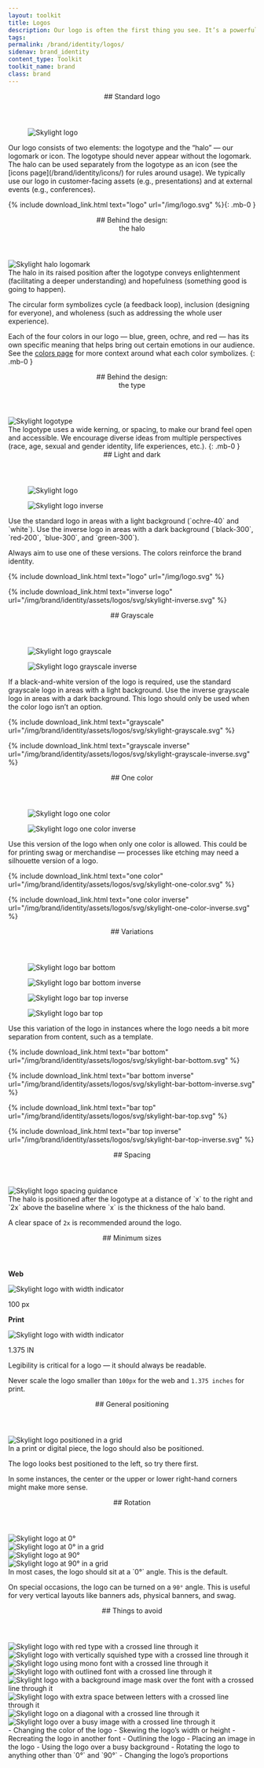 ```yaml
---
layout: toolkit
title: Logos
description: Our logo is often the first thing you see. It’s a powerful tool for representing Skylight to potential customers, partners, and prospective employees. Here are some tips  for using our logo correctly.
tags:
permalink: /brand/identity/logos/
sidenav: brand_identity
content_type: Toolkit
toolkit_name: brand
class: brand
---
```


<div class="brand__content-section grid">
  <header class="grid__heading" markdown="1">
## Standard logo
  </header>
  <figure class="grid__image section__img w-100">
    <img class="px-2 py-6 w-75" src="/img/logo.svg" alt="Skylight logo">
  </figure>
  <div class="grid__content" markdown="1">
Our logo consists of two elements: the logotype and the “halo” — our logomark or icon. The logotype should never appear without the logomark. The halo can be used separately from the logotype as an icon (see the [icons page](/brand/identity/icons/) for rules around usage). We typically use our logo in customer-facing assets (e.g., presentations) and at external events (e.g., conferences).

{% include download_link.html
  text="logo"
  url="/img/logo.svg"
%}{: .mb-0 }
  </div>
</div>

<div class="brand__content-section grid">
  <header class="grid__heading" markdown="1">
## Behind the design: <br>the halo
  </header>
  <div class="grid__image section__container d-flex w-100">
    <img class="w-75 py-4 py-md-6 mr-6" src="/img/brand/identity/logos/behind-the-design--halo.svg" alt="Skylight halo logomark">
  </div>
  <div class="grid__content" markdown="1">
The halo in its raised position after the logotype conveys enlightenment (facilitating a deeper understanding) and hopefulness (something good is going to happen).

The circular form symbolizes cycle (a feedback loop), inclusion (designing for everyone), and wholeness (such as addressing the whole user experience).

Each of the four colors in our logo — blue, green, ochre, and red — has its own specific meaning  that helps bring out  certain emotions in our audience. See the [colors page](/brand/identity/colors/) for more context around what each color symbolizes.
{: .mb-0 }
  </div>
</div>

<div class="brand__content-section grid">
  <header class="grid__heading" markdown="1">
## Behind the design: <br>the type
  </header>
  <div class="grid__image section__container w-100 d-flex">
    <img class="w-100 border-rounded" src="/img/brand/identity/logos/behind-the-design--type.svg" alt="Skylight logotype">
  </div>
  <div class="grid__content" markdown="1">
The logotype uses a wide kerning, or spacing, to make our brand feel open and accessible. We encourage diverse ideas from multiple perspectives (race, age, sexual and gender identity, life experiences, etc.).
{: .mb-0 }
  </div>
</div>

<div class="brand__content-section grid">
  <header class="grid__heading" markdown="1">
## Light and dark
  </header>
  <div class="grid__image section__container">
    <figure class="section__img--no-border w-100">
      <img class="px-2 py-6 w-50" src="/img/brand/identity/assets/logos/svg/skylight-logo.svg" alt="Skylight logo">
    </figure>
    <figure class="section__img--no-border section__img--rounded-bottom w-100 bg-gray-darker">
      <img class="px-2 py-6 w-50" src="/img/brand/identity/assets/logos/svg/skylight-inverse.svg" alt="Skylight logo inverse">
    </figure>
  </div>
  <div class="grid__content" markdown="1">
Use the standard logo in areas with a light background (`ochre-40` and `white`). Use the inverse logo in areas with a dark background (`black-300`, `red-200`, `blue-300`, and `green-300`).

Always aim to use one of these versions. The colors reinforce the brand identity.

{% include download_link.html
  text="logo"
  url="/img/logo.svg"
%}

{% include download_link.html
  text="inverse logo"
  url="/img/brand/identity/assets/logos/svg/skylight-inverse.svg"
%}
  </div>
</div>

<div class="brand__content-section grid">
  <header class="grid__heading" markdown="1">
## Grayscale
  </header>
  <div class="grid__image section__container">
    <figure class="section__img--no-border no-border w-100">
      <img class="px-2 py-6 w-50" src="/img/brand/identity/assets/logos/svg/skylight-grayscale.svg" alt="Skylight logo grayscale">
    </figure>
    <figure class="section__img--no-border section__img--rounded-bottom no-border w-100 bg-gray-darker">
      <img class="px-2 py-6 w-50" src="/img/brand/identity/assets/logos/svg/skylight-grayscale-inverse.svg" alt="Skylight logo grayscale inverse">
    </figure>
  </div>
  <div class="grid__content" markdown="1">
If a black-and-white version of the logo is required, use the standard grayscale logo in areas with a light background. Use the inverse grayscale logo in areas with a dark background. This logo should only be used when the color logo isn’t an option.

{% include download_link.html
  text="grayscale"
  url="/img/brand/identity/assets/logos/svg/skylight-grayscale.svg"
%}

{% include download_link.html
  text="grayscale inverse"
  url="/img/brand/identity/assets/logos/svg/skylight-grayscale-inverse.svg"
%}
  </div>
</div>

<div class="brand__content-section grid">
  <header class="grid__heading" markdown="1">
## One color
  </header>
  <div class="grid__image">
    <figure class="section__img w-100">
      <img class="px-2 py-6 w-50" src="/img/brand/identity/assets/logos/svg/skylight-one-color.svg" alt="Skylight logo one color">
    </figure>
    <figure class="section__img w-100 bg-gray-darker">
      <img class="px-2 py-6 w-50" src="/img/brand/identity/assets/logos/svg/skylight-one-color-inverse.svg" alt="Skylight logo one color inverse">
    </figure>
  </div>
  <div class="grid__content" markdown="1">
Use this version of the logo when only one color is allowed. This could  be for printing swag or merchandise — processes like etching may need a silhouette version of a logo.

{% include download_link.html
  text="one color"
  url="/img/brand/identity/assets/logos/svg/skylight-one-color.svg"
%}

{% include download_link.html
  text="one color inverse"
  url="/img/brand/identity/assets/logos/svg/skylight-one-color-inverse.svg"
%}
  </div>
</div>

<div class="brand__content-section grid">
  <header class="grid__heading" markdown="1">
## Variations
  </header>
  <div class="grid__image">
    <div class="section__container">
      <div class="d-flex align-items-center justify-content-center">
        <figure class="d-flex align-items-center justify-content-center w-100 mb-0">
          <img class="px-2 py-6 w-50" src="/img/brand/identity/assets/logos/svg/skylight-bar-bottom.svg" alt="Skylight logo bar bottom">
        </figure>
        <figure class="brand-variations__top-right d-flex align-items-center justify-content-center w-100 bg-gray-darker mb-0">
          <img class="px-2 py-6 w-50" src="/img/brand/identity/assets/logos/svg/skylight-bar-bottom-inverse.svg" alt="Skylight logo bar bottom inverse">
        </figure>
      </div>
      <div class="d-flex align-items-center justify-content-center">
        <figure class="brand-variations__bottom-left d-flex align-items-center justify-content-center w-100 bg-gray-darker mb-0">
          <img class="px-2 py-6 w-50" src="/img/brand/identity/assets/logos/svg/skylight-bar-top-inverse.svg" alt="Skylight logo bar top inverse">
        </figure>
        <figure class="d-flex align-items-center justify-content-center w-100 mb-0">
          <img class="px-2 py-6 w-50" src="/img/brand/identity/assets/logos/svg/skylight-bar-top.svg" alt="Skylight logo bar top">
        </figure>
      </div>
    </div>
  </div>
  <div class="grid__content" markdown="1">
Use this variation of the logo in instances where the logo needs a bit more separation from content, such as a template.

{% include download_link.html
  text="bar bottom"
  url="/img/brand/identity/assets/logos/svg/skylight-bar-bottom.svg"
%}

{% include download_link.html
  text="bar bottom inverse"
  url="/img/brand/identity/assets/logos/svg/skylight-bar-bottom-inverse.svg"
%}

{% include download_link.html
  text="bar top"
  url="/img/brand/identity/assets/logos/svg/skylight-bar-top.svg"
%}

{% include download_link.html
  text="bar top inverse"
  url="/img/brand/identity/assets/logos/svg/skylight-bar-top-inverse.svg"
%}
  </div>
</div>

<div class="brand__content-section grid">
  <header class="grid__heading" markdown="1">
## Spacing
  </header>
  <div class="grid__image section__img px-0 py-5 p-md-5">
    <img class="w-75" src="/img/brand/identity/logos/spacing.svg" alt="Skylight logo spacing guidance">
  </div>
  <div class="grid__content" markdown="1">
The halo is positioned after the logotype at a distance of `x` to the right and `2x` above the baseline where `x` is the thickness of the halo band.

A clear space of `2x` is recommended around the logo.
  </div>
</div>

<div class="brand__content-section grid">
  <header class="grid__heading" markdown="1">
## Minimum sizes
  </header>
  <div class="grid__image">
    <div class="section__img justify-content-evenly py-5">
      <div class="text-center">
        <p><b>Web</b></p>
        <img class="img--min-size" src="/img/brand/identity/logos/minimum-sizes.svg" alt="Skylight logo with width indicator">
        <p class="text-brand-info mt-2 font-2xs">100 px</p>
      </div>
      <div class="text-center">
        <p><b>Print</b></p>
        <img class="img--min-size" src="/img/brand/identity/logos/minimum-sizes.svg" alt="Skylight logo with width indicator">
        <p class="text-brand-info mt-2 font-2xs">1.375 IN</p>
      </div>
    </div>
  </div>
  <div class="grid__content" markdown="1">
Legibility is critical for a logo — it should always be readable.

Never scale the logo smaller than `100px` for the web and `1.375 inches` for print.
  </div>
</div>

<div class="brand__content-section grid">
  <header class="grid__heading" markdown="1">
## General positioning
  </header>
  <div class="grid__image section__img p-5">
    <img class="" src="/img/brand/identity/logos/general-positioning.svg" alt="Skylight logo positioned in a grid">
  </div>
  <div class="grid__content" markdown="1">
In a print or digital piece, the logo should also be positioned.

The logo looks best positioned to the left, so try there first.

In some instances, the center or the upper or lower right-hand corners might make more sense.
  </div>
</div>

<div class="brand__content-section grid">
  <header class="grid__heading" markdown="1">
## Rotation
  </header>
  <div class="grid__image section__container p-5">
    <div class="row">
      <div class="col-md-6 d-flex align-items-center justify-content-center">
        <img src="/img/brand/identity/logos/positioning/top-left.svg" alt="Skylight logo at 0°">
      </div>
      <div class="col-md-6 text-center mt-5 mt-md-0">
        <img src="/img/brand/identity/logos/positioning/top-right.svg" alt="Skylight logo at 0° in a grid">
      </div>
    </div>
    <div class="row mt-md-5">
      <div class="col-md-6 text-center mt-5 mt-md-0">
        <img src="/img/brand/identity/logos/positioning/bottom-left.svg" alt="Skylight logo at 90°">
      </div>
      <div class="col-md-6 text-center mt-5 mt-md-0">
        <img src="/img/brand/identity/logos/positioning/bottom-right.svg" alt="Skylight logo at 90° in a grid">
      </div>
    </div>
  </div>
  <div class="grid__content" markdown="1">
In most cases, the logo should sit at a `0°` angle. This is the default.

On special occasions, the logo can be turned on a `90°` angle. This is useful for very vertical layouts like banners ads, physical banners, and swag.
  </div>
</div>

<div class="brand__content-section grid section__things-to-avoid">
  <header class="grid__heading" markdown="1">
## Things to avoid
  </header>
  <div class="grid__image section__img p-5">
    <div class="grid-col">
      <img src="/img/brand/identity/logos/things-to-avoid/red-type.svg" alt="Skylight logo with red type with a crossed line through it">
    </div>
    <div class="grid-col">
      <img src="/img/brand/identity/logos/things-to-avoid/squished-type.svg" alt="Skylight logo with vertically squished type with a crossed line through it">
    </div>
    <div class="grid-col">
      <img src="/img/brand/identity/logos/things-to-avoid/mono-type.svg" alt="Skylight logo using mono font with a crossed line through it">
    </div>
    <div class="grid-col">
      <img src="/img/brand/identity/logos/things-to-avoid/outline-type.svg" alt="Skylight logo with outlined font with a crossed line through it">
    </div>
    <div class="grid-col">
      <img src="/img/brand/identity/logos/things-to-avoid/image-type.svg" alt="Skylight logo with a background image mask over the font with a crossed line through it">
    </div>
    <div class="grid-col">
      <img src="/img/brand/identity/logos/things-to-avoid/spaced-type.svg" alt="Skylight logo with extra space between letters with a crossed line through it">
    </div>
    <div class="grid-col">
      <img src="/img/brand/identity/logos/things-to-avoid/diagonal.svg" alt="Skylight logo on a diagonal with a crossed line through it">
    </div>
    <div class="grid-col">
      <img src="/img/brand/identity/logos/things-to-avoid/bg-image.svg" alt="Skylight logo over a busy image with a crossed line through it">
    </div>
  </div>
  <div class="grid__content" markdown="1">
- Changing the color of the logo
- Skewing the logo’s width or height
- Recreating the logo in another font
- Outlining the logo
- Placing an image in the logo
- Using the logo over a busy background
- Rotating the logo to anything other than `0°` and `90°`
- Changing the logo’s proportions
</div>
</div>
